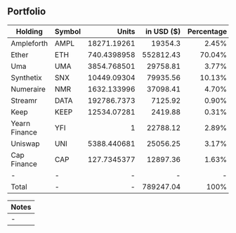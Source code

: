 ## Portfolio

| Holding              | Symbol | Units       | in USD ($)  | Percentage |
|----------------------|--------|-------------:|-------------:|------------:|
| Ampleforth    | AMPL   | 18271.19261 | 19354.3    | 2.45%      |
| Ether         | ETH    | 740.4398958 | 552812.43  | 70.04%     |
| Uma           | UMA    | 3854.768501 | 29758.81   | 3.77%      |
| Synthetix     | SNX    | 10449.09304 | 79935.56   | 10.13%     |
| Numeraire     | NMR    | 1632.133996 | 37098.41   | 4.70%      |
| Streamr       | DATA   | 192786.7373 | 7125.92    | 0.90%      |
| Keep          | KEEP   | 12534.07281 | 2419.88    | 0.31%      |
| Yearn Finance | YFI    | 1           | 22788.12   | 2.89%      |
| Uniswap       | UNI    | 5388.440681 | 25056.25   | 3.17%      |
| Cap Finance   | CAP    | 127.7345377 | 12897.36   | 1.63%      |
| -             | -      | -           | -          | -          |
| Total         | -      | -           | 789247.04  | 100%       |

|Notes|
|---|
|-|
